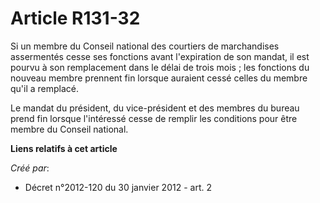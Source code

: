 # Article R131-32

Si un membre du Conseil national des courtiers de marchandises assermentés cesse ses fonctions avant l'expiration de son
mandat, il est pourvu à son remplacement dans le délai de trois mois ; les fonctions du nouveau membre prennent fin lorsque
auraient cessé celles du membre qu'il a remplacé. 

Le mandat du président, du vice-président et des membres du bureau prend fin lorsque l'intéressé cesse de remplir les
conditions pour être membre du Conseil national.

**Liens relatifs à cet article**

_Créé par_:

  - Décret n°2012-120 du 30 janvier 2012 - art. 2
